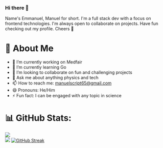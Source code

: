 ### Hi there 👋
Name's Emmanuel, Manuel for short. I'm a full stack dev with a focus on frontend technologies. I'm always open to collaborate on projects. Have fun checking out my profile. Cheers 🥂
 
# 💫 About Me

- 🔭 I’m currently working on Medfair
- 🌱 I’m currently learning Go
- 👯 I’m looking to collaborate on fun and challenging projects
- 💬 Ask me about anything physics and tech
- 📫 How to reach me: manuelscript65@gmail.com
- 😄 Pronouns: He/Him
- ⚡ Fun fact: I can be engaged with any topic in science

# 📊 GitHub Stats:
![](https://github-readme-stats.vercel.app/api?username=nuelScript&theme=radical&hide_border=true&include_all_commits=true&count_private=false) <br/>
![](https://github-readme-stats.vercel.app/api/top-langs/?username=nuelScript&theme=radical&hide_border=true&include_all_commits=true&count_private=false&layout=compact)
[![GitHub Streak](https://streak-stats.demolab.com/?user=nuelScript)](https://git.io/streak-stats)